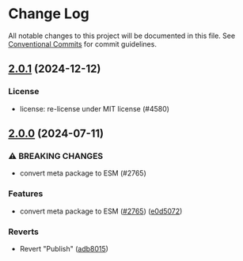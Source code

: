 # Change Log

All notable changes to this project will be documented in this file.
See [Conventional Commits](https://conventionalcommits.org) for commit guidelines.

## [2.0.1](https://github.com/ExodusMovement/assets/compare/@exodus/bitcoinregtest-meta@2.0.0...@exodus/bitcoinregtest-meta@2.0.1) (2024-12-12)


### License


* license: re-license under MIT license (#4580)



## [2.0.0](https://github.com/ExodusMovement/assets/compare/@exodus/bitcoinregtest-meta@1.0.1...@exodus/bitcoinregtest-meta@2.0.0) (2024-07-11)


### ⚠ BREAKING CHANGES

* convert meta package to ESM (#2765)

### Features

* convert meta package to ESM ([#2765](https://github.com/ExodusMovement/assets/issues/2765)) ([e0d5072](https://github.com/ExodusMovement/assets/commit/e0d5072e1f79bf3770c88333638a7499046544de))


### Reverts

* Revert "Publish" ([adb8015](https://github.com/ExodusMovement/assets/commit/adb8015efd51a4fa36ad0c86c28cb2d94c52a578))
